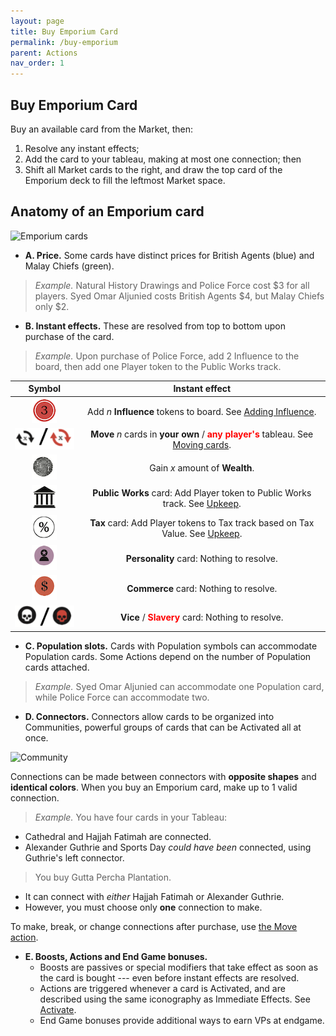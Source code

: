 ```yaml
---
layout: page
title: Buy Emporium Card
permalink: /buy-emporium
parent: Actions
nav_order: 1
---
```

## Buy Emporium Card

Buy an available card from the Market, then:

1. Resolve any instant effects;
2. Add the card to your tableau, making at most one connection; then
3. Shift all Market cards to the right, and draw the top card of the Emporium deck to fill the leftmost Market space.

## Anatomy of an Emporium card

![Emporium cards](https://www.dropbox.com/s/5pobb5maoxnpip4/emporium_card_anatomy.png?dl=1)

- **A. Price.** Some cards have distinct prices for British Agents (blue) and Malay Chiefs (green).
> *Example.* Natural History Drawings and Police Force cost $3 for all players. Syed Omar Aljunied costs British Agents $4, but Malay Chiefs only $2.
- **B. Instant effects.** These are resolved from top to bottom upon purchase of the card.
> *Example.* Upon purchase of Police Force, add 2 Influence to the board, then add one Player token to the Public Works track.

| Symbol | Instant effect |
| :---: | :---: |
| ![Influence](https://github.com/mosquitogames/1819rulebook/blob/main/img/influence.png?raw=true) | Add *n* **Influence** tokens to board. See [Adding Influence](/concepts#placing-influence). |
| ![Move](https://github.com/mosquitogames/1819rulebook/blob/main/img/move.png?raw=true) | **Move** *n* cards in **your own** / <span style="color:red"><strong>any player's</strong></span> tableau. See [Moving cards](/concepts#moving-cards). |
| ![Wealth](https://github.com/mosquitogames/1819rulebook/blob/main/img/wealth.png?raw=true) | Gain *x* amount of **Wealth**. |
| ![Public Work](https://github.com/mosquitogames/1819rulebook/blob/main/img/public_works.png?raw=true) | **Public Works** card: Add Player token to Public Works track. See [Upkeep](/sequence-of-play#4-upkeep-phase). |
| ![Tax](https://github.com/mosquitogames/1819rulebook/blob/main/img/tax.png?raw=true) | **Tax** card: Add Player tokens to Tax track based on Tax Value. See [Upkeep](/sequence-of-play#4-upkeep-phase). |
| ![Personality](https://github.com/mosquitogames/1819rulebook/blob/main/img/personality.png?raw=true) | **Personality** card: Nothing to resolve. |
| ![Commerce](https://github.com/mosquitogames/1819rulebook/blob/main/img/commerce.png?raw=true) | **Commerce** card: Nothing to resolve. |
| ![Vice and Slavery](https://github.com/mosquitogames/1819rulebook/blob/main/img/vice_slavery.png?raw=true) | **Vice** / <span style="color:red"><strong>Slavery</strong></span> card: Nothing to resolve. |

- **C. Population slots.** Cards with Population symbols can accommodate Population cards. Some Actions depend on the number of Population cards attached.

> *Example.* Syed Omar Aljunied can accommodate one Population card, while Police Force can accommodate two.

- **D. Connectors.** Connectors allow cards to be organized into Communities, powerful groups of cards that can be Activated all at once.

![Community](https://www.dropbox.com/s/ypljgs3v0o1jd8x/community.png?dl=1)

Connections can be made between connectors with **opposite shapes** and **identical colors**. When you buy an Emporium card, make up to 1 valid connection.

> *Example.* You have four cards in your Tableau:
- Cathedral and Hajjah Fatimah are connected.
- Alexander Guthrie and Sports Day *could have been* connected, using Guthrie's left connector.

> You buy Gutta Percha Plantation.
- It can connect with *either* Hajjah Fatimah or Alexander Guthrie.
- However, you must choose only **one** connection to make.

To make, break, or change connections after purchase, use [the Move action](/concepts#moving-cards).

- **E. Boosts, Actions and End Game bonuses.**
    - Boosts are passives or special modifiers that take effect as soon as the card is bought --- even before instant effects are resolved.
    - Actions are triggered whenever a card is Activated, and are described using the same iconography as Immediate Effects. See [Activate](/activate).
    - End Game bonuses provide additional ways to earn VPs at endgame.